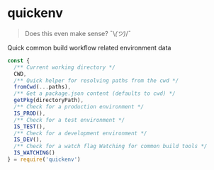 # quickenv

> Does this even make sense? ¯\\_(ツ)_/¯

Quick common build workflow related environment data

```js
const {
  /** Current working directory */
  CWD,
  /** Quick helper for resolving paths from the cwd */
  fromCwd(...paths),
  /** Get a package.json content (defaults to cwd) */
  getPkg(directoryPath),
  /** Check for a production environment */
  IS_PROD(),
  /** Check for a test environment */
  IS_TEST(),
  /** Check for a development environment */
  IS_DEV(),
  /** Check for a watch flag Watching for common build tools */
  IS_WATCHING()
} = require('quickenv')

```
